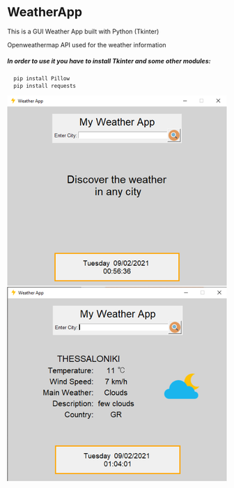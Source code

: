 # WeatherApp
This is a GUI Weather App built with Python (Tkinter)

Openweathermap API used for the weather information 

##### In order to use it you have to install Tkinter and some other modules:

```Python
  pip install Pillow
  pip install requests
 ```

![myWeatherApp1](/images/myWeatherApp1.png)
![myWeatherApp2](/images/myWeatherApp2.png)
